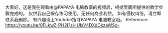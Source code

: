 大家好，这是我在观看由@PAPAYA 电脑教室的视频后，根据里面所提供的教学步骤完成的。
仅供我自己保存练习使用，无任何商业利益。
如有侵权纠纷，请立即联系我删除。
有兴趣请上Youtube搜寻PAPAYA 电脑教室哦。
Reference: https://youtu.be/0FLkwZ-PH2I?si=UIsV4DXdCkzaWSg-
